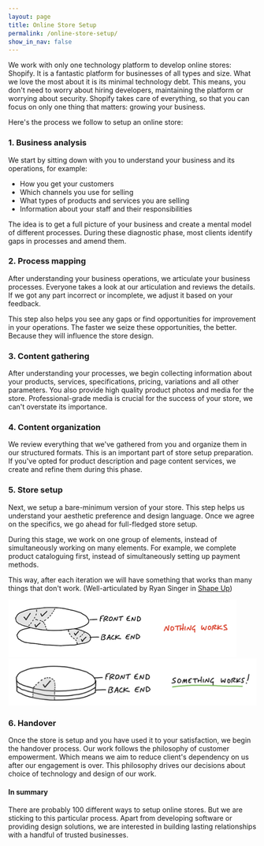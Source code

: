 ```yaml
---
layout: page
title: Online Store Setup
permalink: /online-store-setup/
show_in_nav: false
---
```

We work with only one technology platform to develop online stores: Shopify. It is a fantastic platform for businesses of all types and size. What we love the most about it is its minimal technology debt. This means, you don't need to worry about hiring developers, maintaining the platform or worrying about security. Shopify takes care of everything, so that you can focus on only one thing that matters: growing your business.

Here's the process we follow to setup an online store:

### 1. Business analysis
We start by sitting down with you to understand your business and its operations, for example: 
- How you get your customers
- Which channels you use for selling
- What types of products and services you are selling
- Information about your staff and their responsibilities

The idea is to get a full picture of your business and create a mental model of different processes. During these diagnostic phase, most clients identify gaps in processes and amend them.

### 2. Process mapping
After understanding your business operations, we articulate your business processes. Everyone takes a look at our articulation and reviews the details. If we got any part incorrect or incomplete, we adjust it based on your feedback.

This step also helps you see any gaps or find opportunities for improvement in your operations. The faster we seize these opportunities, the better. Because they will influence the store design.

### 3. Content gathering
After understanding your processes, we begin collecting information about your products, services, specifications, pricing, variations and all other parameters. You also provide high quality product photos and media for the store. Professional-grade media is crucial for the success of your store, we can't overstate its importance.

### 4. Content organization
We review everything that we've gathered from you and organize them in our structured formats. This is an important part of store setup preparation. If you've opted for product description and page content services, we create and refine them during this phase.

### 5. Store setup
Next, we setup a bare-minimum version of your store. This step helps us understand your aesthetic preference and design language. Once we agree on the specifics, we go ahead for full-fledged store setup.

During this stage, we work on one group of elements, instead of simultaneously working on many elements. For example, we complete product cataloguing first, instead of simultaneously setting up payment methods.

This way, after each iteration we will have something that works than many things that don't work. (Well-articulated by Ryan Singer in [Shape Up](https://basecamp.com/shapeup/3.2-chapter-11))

<div class="image-container">
  <img src="/assets/images/Nothing_works.png" alt="Nothing works">
  <img src="/assets/images/Something_works.png" alt="Something works">
</div>

### 6. Handover
Once the store is setup and you have used it to your satisfaction, we begin the handover process. Our work follows the philosophy of customer empowerment. Which means we aim to reduce client's dependency on us after our engagement is over. This philosophy drives our decisions about choice of technology and design of our work.

#### In summary
There are probably 100 different ways to setup online stores. But we are sticking to this particular process. Apart from developing software or providing design solutions, we are interested in building lasting relationships with a handful of trusted businesses.

<div style="width: 100%; height: 0; padding-bottom: 100%; position: relative;">
  <object data="{{ site.url }}{{ site.baseurl }}/assets/Data_Analyst_AI_Assistant.pdf" type="application/pdf" style="position: absolute; width: 100%; height: 100%;"></object>
</div>
